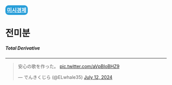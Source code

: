 <h3>
<a href="https://portalife.github.io/categories/미시경제/" style="color: #FFFFFF; 
background-color: #289ED9; padding: 5px; border-radius: 10px">
  미시경제
  </a>
</h3>
  
# 전미분

##### Total Derivative

---
<blockquote class="twitter-tweet" data-media-max-width="560"><p lang="ja" dir="ltr">安心の歌を作った。 <a href="https://t.co/aVpBIoBHZ9">pic.twitter.com/aVpBIoBHZ9</a></p>&mdash; でんきくじら (@ELwhale35) <a href="https://twitter.com/ELwhale35/status/1811749758052286823?ref_src=twsrc%5Etfw">July 12, 2024</a></blockquote> <script async src="https://platform.twitter.com/widgets.js" charset="utf-8"></script>
